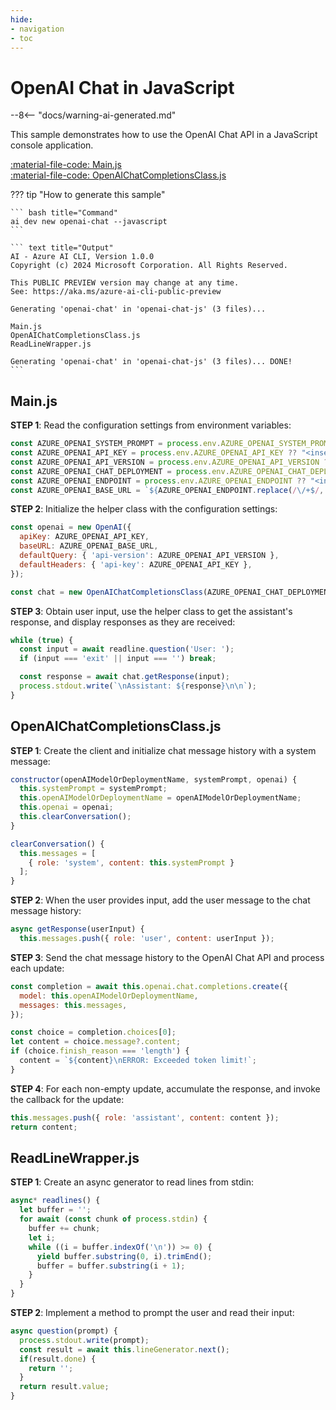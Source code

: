 ```yaml
---
hide:
- navigation
- toc
---
```

# OpenAI Chat in JavaScript

--8<-- "docs/warning-ai-generated.md"

This sample demonstrates how to use the OpenAI Chat API in a JavaScript console application.

[:material-file-code: Main.js](https://github.dev/robch/book-of-ai/blob/main/docs/samples/openai-chat-js/Main.js)  
[:material-file-code: OpenAIChatCompletionsClass.js](https://github.dev/robch/book-of-ai/blob/main/docs/samples/openai-chat-js/OpenAIChatCompletionsClass.js)  

??? tip "How to generate this sample"

    ``` bash title="Command"
    ai dev new openai-chat --javascript
    ```

    ``` text title="Output"
    AI - Azure AI CLI, Version 1.0.0
    Copyright (c) 2024 Microsoft Corporation. All Rights Reserved.

    This PUBLIC PREVIEW version may change at any time.
    See: https://aka.ms/azure-ai-cli-public-preview

    Generating 'openai-chat' in 'openai-chat-js' (3 files)...

    Main.js
    OpenAIChatCompletionsClass.js
    ReadLineWrapper.js

    Generating 'openai-chat' in 'openai-chat-js' (3 files)... DONE!
    ```


## Main.js

**STEP 1**: Read the configuration settings from environment variables:

``` javascript title="Main.js"
const AZURE_OPENAI_SYSTEM_PROMPT = process.env.AZURE_OPENAI_SYSTEM_PROMPT ?? "You are a helpful AI assistant.";
const AZURE_OPENAI_API_KEY = process.env.AZURE_OPENAI_API_KEY ?? "<insert your Azure OpenAI API key here>";
const AZURE_OPENAI_API_VERSION = process.env.AZURE_OPENAI_API_VERSION ?? "<insert your Azure OpenAI API version here>";
const AZURE_OPENAI_CHAT_DEPLOYMENT = process.env.AZURE_OPENAI_CHAT_DEPLOYMENT ?? "<insert your Azure OpenAI chat deployment name here>";
const AZURE_OPENAI_ENDPOINT = process.env.AZURE_OPENAI_ENDPOINT ?? "<insert your Azure OpenAI endpoint here>";
const AZURE_OPENAI_BASE_URL = `${AZURE_OPENAI_ENDPOINT.replace(/\/+$/, '')}/openai/deployments/${AZURE_OPENAI_CHAT_DEPLOYMENT}`;
```

**STEP 2**: Initialize the helper class with the configuration settings:

``` javascript title="Main.js"
const openai = new OpenAI({
  apiKey: AZURE_OPENAI_API_KEY,
  baseURL: AZURE_OPENAI_BASE_URL,
  defaultQuery: { 'api-version': AZURE_OPENAI_API_VERSION },
  defaultHeaders: { 'api-key': AZURE_OPENAI_API_KEY },
});

const chat = new OpenAIChatCompletionsClass(AZURE_OPENAI_CHAT_DEPLOYMENT, AZURE_OPENAI_SYSTEM_PROMPT, openai);
```

**STEP 3**: Obtain user input, use the helper class to get the assistant's response, and display responses as they are received:

``` javascript title="Main.js"
while (true) {
  const input = await readline.question('User: ');
  if (input === 'exit' || input === '') break;

  const response = await chat.getResponse(input);
  process.stdout.write(`\nAssistant: ${response}\n\n`);
}
```

## OpenAIChatCompletionsClass.js

**STEP 1**: Create the client and initialize chat message history with a system message:

``` javascript title="OpenAIChatCompletionsClass.js"
constructor(openAIModelOrDeploymentName, systemPrompt, openai) {
  this.systemPrompt = systemPrompt;
  this.openAIModelOrDeploymentName = openAIModelOrDeploymentName;
  this.openai = openai;
  this.clearConversation();
}

clearConversation() {
  this.messages = [
    { role: 'system', content: this.systemPrompt }
  ];
}
```

**STEP 2**: When the user provides input, add the user message to the chat message history:

``` javascript title="OpenAIChatCompletionsClass.js"
async getResponse(userInput) {
  this.messages.push({ role: 'user', content: userInput });
```

**STEP 3**: Send the chat message history to the OpenAI Chat API and process each update:

``` javascript title="OpenAIChatCompletionsClass.js"
const completion = await this.openai.chat.completions.create({
  model: this.openAIModelOrDeploymentName,
  messages: this.messages,
});

const choice = completion.choices[0];
let content = choice.message?.content;
if (choice.finish_reason === 'length') {
  content = `${content}\nERROR: Exceeded token limit!`;
}
```

**STEP 4**: For each non-empty update, accumulate the response, and invoke the callback for the update:

``` javascript title="OpenAIChatCompletionsClass.js"
this.messages.push({ role: 'assistant', content: content });
return content;
```

## ReadLineWrapper.js

**STEP 1**: Create an async generator to read lines from stdin:

``` javascript title="ReadLineWrapper.js"
async* readlines() {
  let buffer = '';
  for await (const chunk of process.stdin) {
    buffer += chunk;
    let i;
    while ((i = buffer.indexOf('\n')) >= 0) {
      yield buffer.substring(0, i).trimEnd();
      buffer = buffer.substring(i + 1);
    }
  }
}
```

**STEP 2**: Implement a method to prompt the user and read their input:

``` javascript title="ReadLineWrapper.js"
async question(prompt) {
  process.stdout.write(prompt);
  const result = await this.lineGenerator.next();
  if(result.done) {
    return '';
  }
  return result.value;
}
```